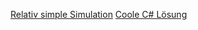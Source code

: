 [Relativ simple Simulation](http://volkhin.com/RoadTrafficSimulator/)
[Coole C# Lösung](https://github.com/Schulteatq/CityTrafficSimulator)